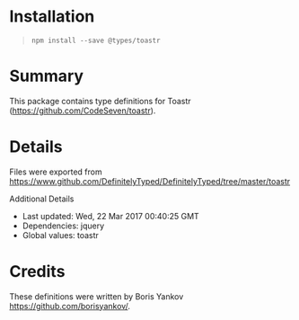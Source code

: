 # Installation
> `npm install --save @types/toastr`

# Summary
This package contains type definitions for Toastr (https://github.com/CodeSeven/toastr).

# Details
Files were exported from https://www.github.com/DefinitelyTyped/DefinitelyTyped/tree/master/toastr

Additional Details
 * Last updated: Wed, 22 Mar 2017 00:40:25 GMT
 * Dependencies: jquery
 * Global values: toastr

# Credits
These definitions were written by Boris Yankov <https://github.com/borisyankov/>.

